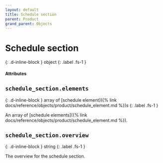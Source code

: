 ```yaml
---
layout: default
title: Schedule section
parent: Product
grand_parent: Objects
---
```


# Schedule section
{: .d-inline-block }
object
{: .label .fs-1 }

#### Attributes

## `schedule_section.elements`
{: .d-inline-block }
array of [schedule element]({% link docs/reference/objects/product/schedule_element.md %})s
{: .label .fs-1 }

An array of [schedule elements]({% link docs/reference/objects/product/schedule_element.md %}).

## `schedule_section.overview`
{: .d-inline-block }
string
{: .label .fs-1 }

The overview for the schedule section.

